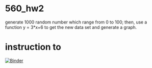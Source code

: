 # 560_hw2
generate 1000 random number which range from 0 to 100; then, use a function y = 3*x+6 to get the new data set and generate a graph.

# instruction to


[![Binder](https://mybinder.org/badge_logo.svg)](https://mybinder.org/v2/gh/xielidawan/560_hw2/master)
